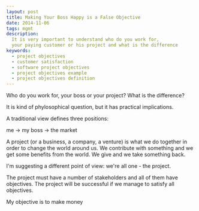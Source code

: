 ```yaml
---
layout: post
title: Making Your Boss Happy is a False Objective
date: 2014-11-06
tags: mgmt
description:
  It is very important to understand who do you work for,
  your paying customer or his project and what is the difference
keywords:
  - project objectives
  - customer satisfaction
  - software project objectives
  - project objectives example
  - project objectives definition
---
```


Who do you work for, your boss or your project? What is the difference?

It is kind of phylosophical question, but it has practical implications.

A traditional view defines three positions:

 me -> my boss -> the market

A project (or a business, a company, a venture) is what we do together
in order to change the world around us. We contribute with something
and we get some benefits from the world. We give and we take something
back.

I'm suggesting a different point of view: we're all one - the project.

The project must have a number of stakeholders and all of them have objectives.
The project will be successful if we manage to satisfy all objectives.

My objective is to make money
